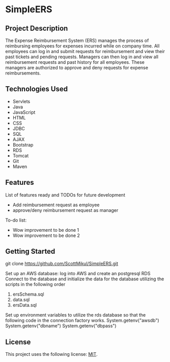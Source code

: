 # SimpleERS

## Project Description

The Expense Reimbursement System (ERS) manages the process of reimbursing employees for expenses incurred while on company time. All employees can log in and submit requests for reimbursement and view their past tickets and pending requests. Managers can then log in and view all reimbursement requests and past history for all employees. These managers are authorized to approve and deny requests for expense reimbursements.

## Technologies Used

* Servlets
* Java
* JavaScript
* HTML
* CSS
* JDBC
* SQL
* AJAX
* Bootstrap
* RDS
* Tomcat
* Git
* Maven

## Features

List of features ready and TODOs for future development
* Add reimbursement request as employee
* approve/deny reimbursement request as manager

To-do list:
* Wow improvement to be done 1
* Wow improvement to be done 2

## Getting Started

git clone https://github.com/ScottMikul/SimpleERS.git

Set up an AWS database:
log into AWS and create an postgresql RDS
Connect to the database and initialize the data for the database utilizing the scripts in the following order
1) ersSchema.sql
2) data.sql
3) ersData.sql

Set up environment variables to utilize the
rds database so that the following code in the connection factory works.
System.getenv("awsdb")
System.getenv("dbname") 
System.getenv("dbpass")

## License

This project uses the following license: [MIT](LICENCE.md).

